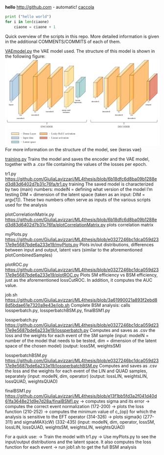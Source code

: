 **hello**
http://github.com - automatic!
[caccola](http://github.com)

```python
print ("hello world")
for i in len(ciaone)
    ciaone = ciaone + 1
```

Quick overview of the scripts in this repo. More detailed information is given in the additional COMMENTS/COMMITS of each of them.

[VAEmodel.py](https://github.com/GiuliaLavizzari/ML4thesis/blob/959a2c89113660b455d04cb86396b2c440d45285/VAEmodel.py)
the VAE model used.  The structure of this model is shown in the following figure:
![Alt Text](https://github.com/GiuliaLavizzari/ML4thesis/blob/5aa6ab696a6b371c9d9f320aad6a5e7f4d0822b8/vaemodel.PNG)
For more information on the structure of the model, see \{keras vae}

[training.py](https://github.com/GiuliaLavizzari/ML4thesis/blob/959a2c89113660b455d04cb86396b2c440d45285/training.py)
Trains the model and saves the encoder and the VAE model, together with a .csv file containing the values of the losses per epoch.

tr1.py
https://github.com/GiuliaLavizzari/ML4thesis/blob/6b18dfc6d8ba09b1288ed3d83d6402d7b31c76fa/tr1.py
training
The saved model is characterized by two (main) numbers: 
modelN = defining what version of the model I’m testing
DIM = dimension of the latent space (taken as an input: DIM = argv[1]).
These two numbers often serve as inputs of the various scripts used for the analysis

plotCorrelationMatrix.py
https://github.com/GiuliaLavizzari/ML4thesis/blob/6b18dfc6d8ba09b1288ed3d83d6402d7b31c76fa/plotCorrelationMatrix.py
plots correlation matrix

myPlots.py
https://github.com/GiuliaLavizzari/ML4thesis/blob/e0327246bc1dca059d2317e9e5687bde6a233e19/myPlots.py
Plots in/out distributions, differences between input and output, latent vars (similar to the aforementioned plotCombinedSamples)

plotROC.py
https://github.com/GiuliaLavizzari/ML4thesis/blob/e0327246bc1dca059d2317e9e5687bde6a233e19/plotROC.py
Plots SM efficiency vs BSM efficiency, just as the aforementioned lossCutROC. In addition, it computes the AUC value.


job.sh
https://github.com/GiuliaLavizzari/ML4thesis/blob/3a61990021a893f2ebd88d5bdae61e7320a9e43e/job.sh
Complete BSM analysis: calls lossperbatch.py, lossperbatchBSM.py, finalBSM1.py

lossperbatch.py
https://github.com/GiuliaLavizzari/ML4thesis/blob/e0327246bc1dca059d2317e9e5687bde6a233e19/lossperbatch.py
Computes and saves as .csv the loss and the weights for each event of the SM sample
(input: modelN = number of the model that needs to be tested, dim = dimension of the latent space of the chosen model)
(output: lossSM, weightsSM)

lossperbatchBSM.py
https://github.com/GiuliaLavizzari/ML4thesis/blob/e0327246bc1dca059d2317e9e5687bde6a233e19/lossperbatchBSM.py
Computes and saves as .csv the loss and the weights for each event of the LIN and QUAD samples, separately
(input: modelN, dim, operator)
(output: lossLIN, weightsLIN, lossQUAD, weightsQUAD)

finalBSM1.py
https://github.com/GiuliaLavizzari/ML4thesis/blob/e13f1bb5fd3a2f041d40d61fa3648e21d9e7d28a/finalBSM1.py
→ computes sigma and its error
→ computes the correct event normalization (172-200)
→ plots the loss function (210-252)
→ computes the minimum value of c_{op} for which the analysis is sensitive to the EFT operator (314-326)
→ plots sigma(k) (277-311) and sigmaMAX(cW) (332-435)
(input: modelN, dim, operator, lossSM, lossLIN, lossQUAD, weightsSM, weightsLIN, weightsQUAD)



For a quick use:
→ Train the model with tr1.py
→ Use myPlots.py to see the input/output distributions and the latent space. It also computes the loss function for each event
→ run job1.sh to get the full BSM analysis

